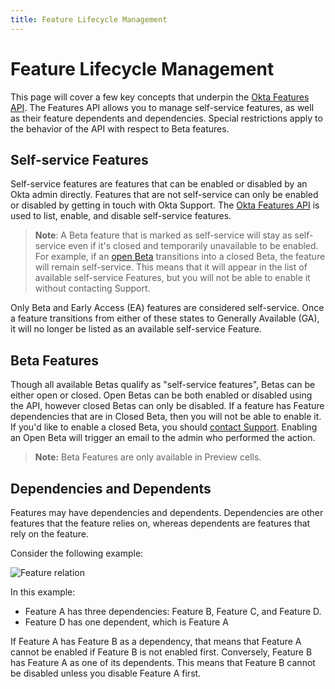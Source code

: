 ```yaml
---
title: Feature Lifecycle Management
---
```


# Feature Lifecycle Management

This page will cover a few key concepts that underpin the [Okta Features API](/docs/reference/api/features/). The Features API allows you to manage self-service features, as well as their feature dependents and dependencies. Special restrictions apply to the behavior of the API with respect to Beta features.

## Self-service Features

Self-service features are features that can be enabled or disabled by an Okta admin directly. Features that are not self-service can only be enabled or disabled by getting in touch with Okta Support. The [Okta Features API](/docs/reference/api/features/) is used to list, enable, and disable self-service features.

> **Note**: A Beta feature that is marked as self-service will stay as self-service even if it's closed and temporarily unavailable to be enabled. For example, if an [open Beta](#beta-features) transitions into a closed Beta, the feature will remain self-service. This means that it will appear in the list of available self-service Features, but you will not be able to enable it without contacting Support.

Only Beta and Early Access (EA) features are considered self-service. Once a feature transitions from either of these states to Generally Available (GA), it will no longer be listed as an available self-service Feature.

## Beta Features

Though all available Betas qualify as "self-service features", Betas can be either open or closed. Open Betas can be both enabled or disabled using the API, however closed Betas can only be disabled. If a feature has Feature dependencies that are in Closed Beta, then you will not be able to enable it. If you'd like to enable a closed Beta, you should [contact Support](mailto:support@okta.com). Enabling an Open Beta will trigger an email to the admin who performed the action.

> **Note:** Beta Features are only available in Preview cells.

## Dependencies and Dependents

Features may have dependencies and dependents. Dependencies are other features that the feature relies on, whereas dependents are features that rely on the feature.

Consider the following example:

![Feature relation](/img/feature-relation.png "Feature dependency diagram")

<!-- Source for image. Generated using http://www.plantuml.com/plantuml/uml/

@startuml
skinparam monochrome true

object "Feature A" as featA
object "Feature B" as featB
object "Feature C" as featC
object "Feature D" as featD

featA ..> featB
featA ..> featC
featA ..> featD
@enduml

-->

In this example:

* Feature A has three dependencies: Feature B, Feature C, and Feature D.
* Feature D has one dependent, which is Feature A

If Feature A has Feature B as a dependency, that means that Feature A cannot be enabled if Feature B is not enabled first. Conversely, Feature B has Feature A as one of its dependents. This means that Feature B cannot be disabled unless you disable Feature A first.
